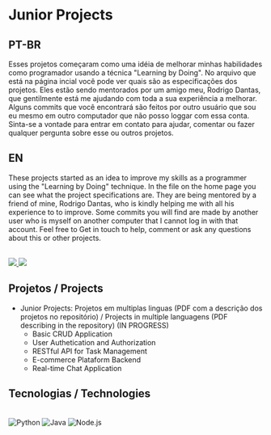 # Junior Projects
## PT-BR
Esses projetos começaram como uma idéia de melhorar minhas habilidades como programador usando a técnica "Learning by Doing". No arquivo que está na página incial você
pode ver quais são as especificações dos projetos. Eles estão sendo mentorados por um amigo meu, Rodrigo Dantas, que gentilmente está me ajudando com toda a sua experiência a 
melhorar. Alguns commits que você encontrará são feitos por outro usuário que sou eu mesmo em outro computador que não posso loggar com essa conta. Sinta-se a vontade para 
entrar em contato para ajudar, comentar ou fazer qualquer pergunta sobre esse ou outros projetos.

## EN
These projects started as an idea to improve my skills as a programmer using the "Learning by Doing" technique. In the file on the home page you
can see what the project specifications are. They are being mentored by a friend of mine, Rodrigo Dantas, who is kindly helping me with all his experience to 
to improve. Some commits you will find are made by another user who is myself on another computer that I cannot log in with that account. Feel free to 
Get in touch to help, comment or ask any questions about this or other projects.

<div style="display: inline_block"><br>
<a href="mailto:lucas.emanuel.carvalho@outlook.com">
  <img src="https://img.shields.io/badge/Microsoft_Outlook-0078D4?style=for-the-badge&logo=microsoft-outlook&logoColor=white" />
</a>
<a href="https://www.linkedin.com/in/lucas-emanuel-oliveira-de-carvalho/" />
  <img src="https://img.shields.io/badge/LinkedIn-0077B5?style=for-the-badge&logo=linkedin&logoColor=white"/>
</a>
</div>

## Projetos / Projects
- Junior Projects: Projetos em multiplas linguas (PDF com a descrição dos projetos no repositório) / Projects in multiple languagens (PDF describing in the repository) (IN PROGRESS)
   - Basic CRUD Application
   - User Authetication and Authorization
   - RESTful API for Task Management
   - E-commerce Plataform Backend
   - Real-time Chat Application

## Tecnologias / Technologies
<div style="display: inline_block"><br>
<img align="center" alt="Python" src=https://img.shields.io/badge/Python-14354C?style=for-the-badge&logo=python&logoColor=white>
<img align="center" alt="Java" src=https://img.shields.io/badge/Java-ED8B00?style=for-the-badge&logo=openjdk&logoColor=white>
<img align="center" alt="Node.js" src=https://img.shields.io/badge/Node.js-43853D?logo=node.js&logoColor=white&style=for-the-badge>
</div>

